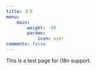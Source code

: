 ```yaml
---
title: 关于
menu:
    main: 
        weight: -90
        params:
            icon: user
comments: false
---
```


This is a test page for i18n support.
